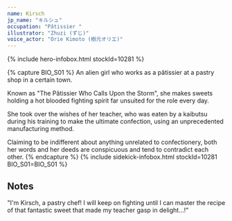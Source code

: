 ```yaml
---
name: Kirsch
jp_name: "キルシュ"
occupation: "Pâtissier "
illustrator: "Zhuzi (ずじ)"
voice_actor: "Orie Kimoto (樹元オリエ)"
---
```


{% include hero-infobox.html stockId=10281 %}

{% capture BIO_S01 %}
An alien girl who works as a pâtissier at a pastry shop in a certain town.

Known as "The Pâtissier Who Calls Upon the Storm", she makes sweets holding a hot blooded fighting spirit far unsuited for the role every day.

She took over the wishes of her teacher, who was eaten by a kaibutsu during his training to make the ultimate confection, using an unprecedented manufacturing method.

Claiming to be indifferent about anything unrelated to confectionery, both her words and her deeds are conspicuous and tend to contradict each other.
{% endcapture %}
{% include sidekick-infobox.html stockId=10281 BIO_S01=BIO_S01 %}

## Notes

"I'm Kirsch, a pastry chef! I will keep on fighting until I can master the recipe of that fantastic sweet that made my teacher gasp in delight...!"

